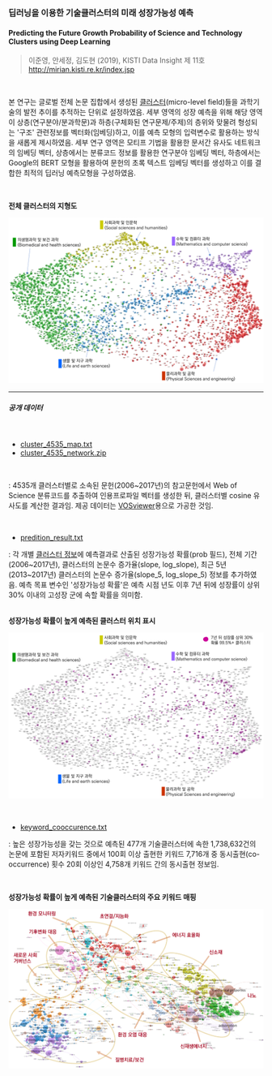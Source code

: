 ### 딥러닝을 이용한 기술클러스터의 미래 성장가능성 예측

#### Predicting the Future Growth Probability of Science and Technology Clusters using Deep Learning


> 이준영, 안세정, 김도현 (2019), KISTI Data Insight 제 11호 http://mirian.kisti.re.kr/index.jsp

<br>

본 연구는 글로벌 전체 논문 집합에서 생성된 [클러스터](https://www.leidenranking.com/information/fields)(micro-level field)들을 과학기술의 발전 추이를 추적하는 단위로 설정하였음. 세부 영역의 성장 예측을 위해 해당 영역이 상층(연구분야/분과학문)과 하층(구체화된 연구문제/주제)의 층위와 맞물려 형성되는 '구조' 관련정보를 벡터화(임베딩)하고, 이를 예측 모형의 입력변수로 활용하는 방식을 새롭게 제시하였음. 세부 연구 영역은 모티프 기법을 활용한 문서간 유사도 네트워크의 임베딩 벡터, 상층에서는 분류코드 정보를 활용한 연구분야 임베딩 벡터, 하층에서는 Google의 BERT 모형을 활용하여 문헌의 초록 텍스트 임베딩 벡터를 생성하고 이를 결합한 최적의 딥러닝 예측모형을 구성하였음.

<br>

**전체 클러스터의 지형도**

![Mapping of Leiden Clusters](./images/cluster_4535_main_field_update.png)

---
##### 공개 데이터
<br>

* [cluster_4535_map.txt](./data/cluster_4535_map.txt)
* [cluster_4535_network.zip](./cluster_4535_network.zip)
<br>

: 4535개 클러스터별로 소속된 문헌(2006~2017년)의 참고문헌에서 Web of Science 분류코드를 추출하여 인용프로파일 벡터를 생성한 뒤, 클러스터별 cosine 유사도를 계산한 결과임. 제공 데이터는 [VOSviewer](https://www.vosviewer.com)용으로 가공한 것임.   

<br>

* [predition_result.txt](./data/predition_result.txt)

: 각 개별 [클러스터 정보](https://www.leidenranking.com/Content/CWTS%20Leiden%20Ranking%202019%20-%20Micro-level%20fields.xlsx)에 예측결과로 산출된 성장가능성 확률(prob 필드), 전체 기간(2006~2017년), 클러스터의 논문수 증가율(slope, log_slope), 최근 5년(2013~2017년) 클러스터의 논문수 증가율(slope_5, log_slope_5) 정보를 추가하였음. 예측 목표 변수인 '성장가능성 확률'은 예측 시점 년도 이후 7년 뒤에 성장률이 상위 30% 이내의 고성장 군에 속할 확률을 의미함.   
<br>


**성장가능성 확률이 높게 예측된 클러스터 위치 표시**

![Clusters with High Growth Probability Marked in Violet Color](./images/cluster_4535_prob995_update.png)


<br>

* [keyword_cooccurence.txt](./data/keyword_cooccurence.txt)

: 높은 성장가능성을 갖는 것으로 예측된 477개 기술클러스터에 속한 1,738,632건의 논문에 포함된 저자키워드 중에서 100회 이상 출현한 키워드 7,716개 중 동시출현(co-occurrence) 횟수 20회 이상인 4,758개 키워드 간의 동시출현 정보임.


<br>

**성장가능성 확률이 높게 예측된 기술클러스터의 주요 키워드 매핑**

![Keyword Mapping for High Growth Clusters](./images/coword_map_label.png)
